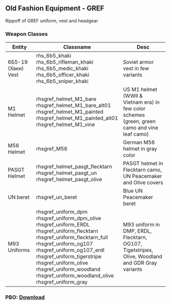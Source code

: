 ## Old Fashion Equipment - GREF
Rippoff of GREF uniform, vest and headgear

### Weapon Classes
Entity | Classname | Desc
------------ | ------------- | -------------
6Б5-19 (Хаки) Vest | rhs_6b5_khaki<br />rhs_6b5_rifleman_khaki<br />rhs_6b5_medic_khaki<br />rhs_6b5_officer_khaki<br />rhs_6b5_sniper_khaki | Soviet armor vest in few variants
M1 Helmet | rhsgref_helmet_M1_bare<br />rhsgref_helmet_M1_bare_alt01<br />rhsgref_helmet_M1_painted<br />rhsgref_helmet_M1_painted_alt01<br />rhsgref_helmet_M1_vine | US M1 helmet (WWII & Vietnam era) in few color schemes (green, green camo and vine leaf camo)
M56 Helmet | rhsgref_M56 | German M56 helmet in gray color
PASGT Helmet | rhsgref_helmet_pasgt_flecktarn<br />rhsgref_helmet_pasgt_un<br />rhsgref_helmet_pasgt_olive | PASGT helmet in Flecktarn camo, UN Peacemaker and Olive covers
UN beret | rhsgref_un_beret | Blue UN Peacemaker beret
M93 Uniforms | rhsgref_uniform_dpm<br />rhsgref_uniform_dpm_olive<br />rhsgref_uniform_ERDL<br />rhsgref_uniform_flecktarn<br />rhsgref_uniform_flecktarn_full<br />rhsgref_uniform_og107<br />rhsgref_uniform_og107_erdl<br />rhsgref_uniform_tigerstripe<br />rhsgref_uniform_olive<br />rhsgref_uniform_woodland<br />rhsgref_uniform_woodland_olive<br />rhsgref_uniform_gray | M93 uniform in DMP, ERDL, Flecktarn, OG107, Tigetstripes, Olive, Woodland and GDR Gray variants

### PBO: [Download](https://drive.google.com/open?id=1gq1r0YyH-JrfSzK2ftZs3hLna4LHhsWl)

